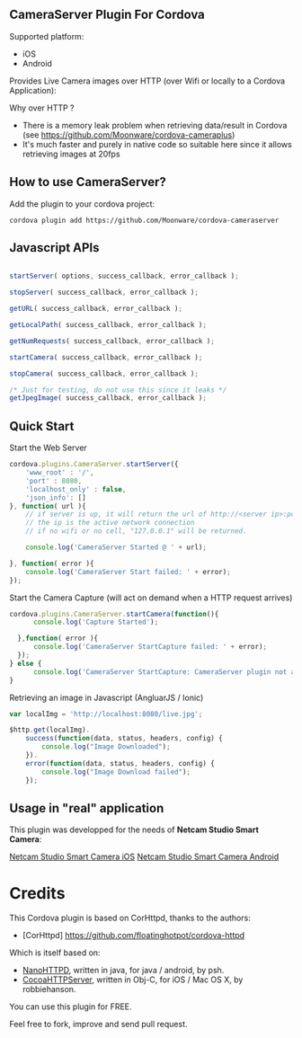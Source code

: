 ## CameraServer Plugin For Cordova ##

Supported platform:
* iOS
* Android

Provides Live Camera images over HTTP (over Wifi or locally to a Cordova Application):

Why over HTTP ?

* There is a memory leak problem when retrieving data/result in Cordova (see https://github.com/Moonware/cordova-cameraplus)
* It's much faster and purely in native code so suitable here since it allows retrieving images at 20fps 

## How to use CameraServer? ##

Add the plugin to your cordova project:

    cordova plugin add https://github.com/Moonware/cordova-cameraserver   
    
## Javascript APIs ##

```javascript

startServer( options, success_callback, error_callback );

stopServer( success_callback, error_callback );

getURL( success_callback, error_callback );

getLocalPath( success_callback, error_callback );

getNumRequests( success_callback, error_callback );

startCamera( success_callback, error_callback );

stopCamera( success_callback, error_callback );

/* Just for testing, do not use this since it leaks */
getJpegImage( success_callback, error_callback );

```

## Quick Start ##

Start the Web Server

```javascript
cordova.plugins.CameraServer.startServer({
    'www_root' : '/',
    'port' : 8080,
    'localhost_only' : false,
    'json_info': []
}, function( url ){
    // if server is up, it will return the url of http://<server ip>:port/
    // the ip is the active network connection
    // if no wifi or no cell, "127.0.0.1" will be returned.

    console.log('CameraServer Started @ ' + url); 

}, function( error ){
    console.log('CameraServer Start failed: ' + error);
});

```

Start the Camera Capture (will act on demand when a HTTP request arrives)

```javascript
cordova.plugins.CameraServer.startCamera(function(){
      console.log('Capture Started');

  },function( error ){
      console.log('CameraServer StartCapture failed: ' + error);
  });
} else {
      console.log('CameraServer StartCapture: CameraServer plugin not available/ready.');
}
```

Retrieving an image in Javascript (AngluarJS / Ionic)

```javascript
var localImg = 'http://localhost:8080/live.jpg';

$http.get(localImg).
    success(function(data, status, headers, config) {
        console.log("Image Downloaded");
    }).
    error(function(data, status, headers, config) {
        console.log("Image Download failed");
    });
```

## Usage in "real" application ##

This plugin was developped for the needs of <strong>Netcam Studio Smart Camera</strong>:

[Netcam Studio Smart Camera iOS](https://itunes.apple.com/us/app/netcam-studio-smart-camera/id974703108)
[Netcam Studio Smart Camera Android](https://play.google.com/store/apps/details?id=com.moonware.smart&hl=en)

# Credits #

This Cordova plugin is  based on CorHttpd, thanks to the authors:

* [CorHttpd] https://github.com/floatinghotpot/cordova-httpd

Which is itself based on:

* [NanoHTTPD](https://github.com/NanoHttpd/nanohttpd), written in java, for java / android, by psh.
* [CocoaHTTPServer](https://github.com/robbiehanson/CocoaHTTPServer), written in Obj-C, for iOS / Mac OS X, by robbiehanson.

You can use this plugin for FREE. 

Feel free to fork, improve and send pull request.
